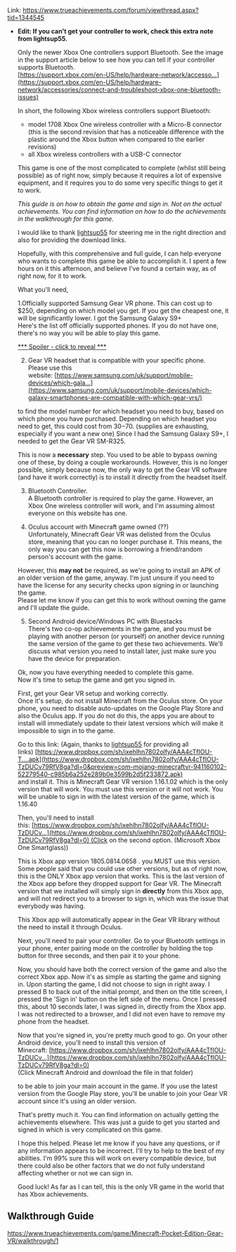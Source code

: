 Link: https://www.trueachievements.com/forum/viewthread.aspx?tid=1344545

- **Edit: If you can't get your controller to work, check this extra note from lightsup55.**  
    
    Only the newer Xbox One controllers support Bluetooth. See the image in the support article below to see how you can tell if your controller supports Bluetooth.  
    [https://support.xbox.com/en-US/help/hardware-network/accesso...](https://support.xbox.com/en-US/help/hardware-network/accessories/connect-and-troubleshoot-xbox-one-bluetooth-issues)  
      
    In short, the following Xbox wireless controllers support Bluetooth:  
    - model 1708 Xbox One wireless controller with a Micro-B connector (this is the second revision that has a noticeable difference with the plastic around the Xbox button when compared to the earlier revisions)  
    - all Xbox wireless controllers with a USB-C connector
    
      
      
    This game is one of the most complicated to complete (whilst still being possible) as of right now, simply because it requires a lot of expensive equipment, and it requires you to do some very specific things to get it to work.  
      
    _This guide is on how to obtain the game and sign in. Not on the actual achievements. You can find information on how to do the achievements in the walkthrough for this game._  
      
    I would like to thank [lightsup55](https://www.trueachievements.com/gamer/lightsup55) for steering me in the right direction and also for providing the download links.  
      
    Hopefully, with this comprehensive and full guide, I can help everyone who wants to complete this game be able to accomplish it. I spent a few hours on it this afternoon, and believe I've found a certain way, as of right now, for it to work.  
      
    What you'll need,  
      
    1.Officially supported Samsung Gear VR phone. This can cost up to $250, depending on which model you get. If you get the cheapest one, it will be significantly lower. I got the Samsung Galaxy S9+  
    Here's the list off officially supported phones. If you do not have one, there's no way you will be able to play this game.  
    
    [*** Spoiler - click to reveal ***](https://www.trueachievements.com/forum/viewthread.aspx?tid=1344545#)
    
      
      
    2. Gear VR headset that is compatible with your specific phone.  
    Please use this website: [https://www.samsung.com/uk/support/mobile-devices/which-gala...](https://www.samsung.com/uk/support/mobile-devices/which-galaxy-smartphones-are-compatible-with-which-gear-vrs/)  
      
    to find the model number for which headset you need to buy, based on which phone you have purchased. Depending on which headset you need to get, this could cost from $30-$70. (supplies are exhausting, especially if you want a new one) Since I had the Samsung Galaxy S9+, I needed to get the Gear VR SM-R325.  
      
    This is now a **necessary** step. You used to be able to bypass owning one of these, by doing a couple workarounds. However, this is no longer possible, simply because now, the only way to get the Gear VR software (and have it work correctly) is to install it directly from the headset itself.  
      
    3. Bluetooth Controller.  
    A Bluetooth controller is required to play the game. However, an Xbox One wireless controller will work, and I'm assuming almost everyone on this website has one.  
      
    4. Oculus account with Minecraft game owned (??)  
    Unfortunately, Minecraft Gear VR was delisted from the Oculus store, meaning that you can no longer purchase it. This means, the only way you can get this now is borrowing a friend/random person's account with the game.  
      
    However, this **may not** be required, as we're going to install an APK of an older version of the game, anyway. I'm just unsure if you need to have the license for any security checks upon signing in or launching the game.  
    Please let me know if you can get this to work without owning the game and I'll update the guide.  
      
      
    5. Second Android device/Windows PC with Bluestacks  
    There's two co-op achievements in the game, and you must be playing with another person (or yourself) on another device running the same version of the game to get these two achievements. We'll discuss what version you need to install later, just make sure you have the device for preparation.  
      
    Ok, now you have everything needed to complete this game.  
    Now it's time to setup the game and get you signed in.  
      
    First, get your Gear VR setup and working correctly.  
    Once it's setup, do not install Minecraft from the Oculus store. On your phone, you need to disable auto-updates on the Google Play Store and also the Oculus app. If you do not do this, the apps you are about to install will immediately update to their latest versions which will make it impossible to sign in to the game.  
      
    Go to this link: (Again, thanks to [lightsup55](https://www.trueachievements.com/gamer/lightsup55) for providing all links) [https://www.dropbox.com/sh/ixehlhn7802olfy/AAA4cTfIOU-T....apk](https://www.dropbox.com/sh/ixehlhn7802olfy/AAA4cTfIOU-TzDUCv79RfV8ga?dl=0&preview=com-mojang-minecraftvr-941160102-52279540-c985b6a252e289b0e3599b2d5f233872.apk)  
    and install it. This is Minecraft Gear VR version 1.16.1.02 which is the only version that will work. You must use this version or it will not work. You will be unable to sign in with the latest version of the game, which is 1.16.40  
      
    Then, you'll need to install this: [https://www.dropbox.com/sh/ixehlhn7802olfy/AAA4cTfIOU-TzDUCv...](https://www.dropbox.com/sh/ixehlhn7802olfy/AAA4cTfIOU-TzDUCv79RfV8ga?dl=0) (Click on the second option. (Microsoft Xbox One Smartglass))  
      
    This is Xbox app version 1805.0814.0658 . you MUST use this version. Some people said that you could use other versions, but as of right now, this is the ONLY Xbox app version that works. This is the last version of the Xbox app before they dropped support for Gear VR. The Minecraft version that we installed will simply sign in **directly** from this Xbox app, and will not redirect you to a browser to sign in, which was the issue that everybody was having.  
      
    This Xbox app will automatically appear in the Gear VR library without the need to install it through Oculus.  
      
    Next, you'll need to pair your controller. Go to your Bluetooth settings in your phone, enter pairing mode on the controller by holding the top button for three seconds, and then pair it to your phone.  
      
    Now, you should have both the correct version of the game and also the correct Xbox app. Now it's as simple as starting the game and signing in. Upon starting the game, I did not choose to sign in right away. I pressed B to back out of the initial prompt, and then on the title screen, I pressed the 'Sign in' button on the left side of the menu. Once I pressed this, about 10 seconds later, I was signed in, directly from the Xbox app. I was not redirected to a browser, and I did not even have to remove my phone from the headset.  
      
    Now that you're signed in, you're pretty much good to go. On your other Android device, you'll need to install this version of Minecraft: [https://www.dropbox.com/sh/ixehlhn7802olfy/AAA4cTfIOU-TzDUCv...](https://www.dropbox.com/sh/ixehlhn7802olfy/AAA4cTfIOU-TzDUCv79RfV8ga?dl=0)  
    (Click Minecraft Android and download the file in that folder)  
      
    to be able to join your main account in the game. If you use the latest version from the Google Play store, you'll be unable to join your Gear VR account since it's using an older version.  
      
    That's pretty much it. You can find information on actually getting the achievements elsewhere. This was just a guide to get you started and signed in which is very complicated on this game.  
      
    I hope this helped. Please let me know if you have any questions, or if any information appears to be incorrect. I'll try to help to the best of my abilities. I'm 99% sure this will work on every compatible device, but there could also be other factors that we do not fully understand affecting whether or not we can sign in.  
      
    Good luck! As far as I can tell, this is the only VR game in the world that has Xbox achievements.


## Walkthrough Guide
https://www.trueachievements.com/game/Minecraft-Pocket-Edition-Gear-VR/walkthrough/1